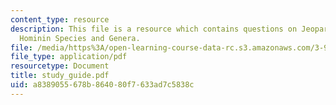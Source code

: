 ```yaml
---
content_type: resource
description: This file is a resource which contains questions on Jeopardy-style questions,
  Hominin Species and Genera.
file: /media/https%3A/open-learning-course-data-rc.s3.amazonaws.com/3-987-human-origins-and-evolution-spring-2006/a8389055678b864080f7633ad7c5838c_study_guide.pdf
file_type: application/pdf
resourcetype: Document
title: study_guide.pdf
uid: a8389055-678b-8640-80f7-633ad7c5838c
---
```


